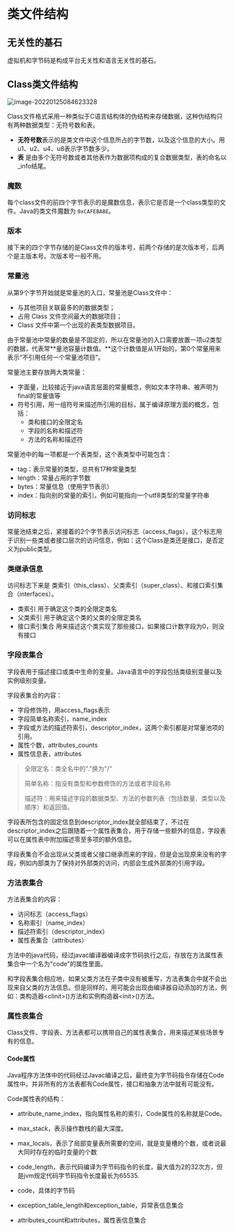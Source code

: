 # 类文件结构

## 无关性的基石

虚拟机和字节码是构成平台无关性和语言无关性的基石。

## Class类文件结构

![image-20220125084623328](C:\Users\lfl\AppData\Roaming\Typora\typora-user-images\image-20220125084623328.png)

Class文件格式采用一种类似于C语言结构体的伪结构来存储数据，这种伪结构只有两种数据类型：无符号数和表。

- **无符号数**表示的是类文件中这个信息所占的字节数，以及这个信息的大小。用u1、u2、u4、u8表示字节数多少。
- **表** 是由多个无符号数或者其他表作为数据项构成的复合数据类型，表的命名以_info结尾。

### 魔数

每个class文件的前四个字节表示的是魔数信息，表示它是否是一个class类型的文件。Java的类文件魔数为 `0xCAFEBABE`。

### 版本

接下来的四个字节存储的是Class文件的版本号，前两个存储的是次版本号，后两个是主版本号。次版本号一般不用。

### 常量池

从第9个字节开始就是常量池的入口，常量池是Class文件中：

- 与其他项目关联最多的的数据类型；
- 占用 Class 文件空间最大的数据项目；
- Class 文件中第一个出现的表类型数据项目。

由于常量池中常量的数量是不固定的，所以在常量池的入口需要放置一项u2类型的数据，代表常**量池容量计数值。**这个计数值是从1开始的，第0个常量用来表示“不引用任何一个常量池项目”。

常量池主要存放两大类常量：

* 字面量，比较接近于java语言层面的常量概念，例如文本字符串、被声明为final的常量值等
* 符号引用，用一组符号来描述所引用的目标，属于编译原理方面的概念，包括：
  * 类和接口的全限定名
  * 字段的名称和描述符
  * 方法的名称和描述符

常量池中的每一项都是一个表类型，这个表类型中可能包含：

* tag：表示常量的类型，总共有17种常量类型
* length：常量占用的字节数
* bytes：常量信息（使用字节表示）
* index：指向别的常量的索引，例如可能指向一个utf8类型的常量字符串

### 访问标志

常量池结束之后，紧接着的2个字节表示访问标志（access_flags），这个标志用于识别一些类或者接口层次的访问信息，例如：这个Class是类还是接口，是否定义为public类型。

### 类继承信息

访问标志下来是 类索引（this_class）、父类索引（super_class）、和接口索引集合（interfaces）。

* 类索引 用于确定这个类的全限定类名
* 父类索引 用于确定这个类的父类的全限定类名
* 接口索引集合 用来描述这个类实现了那些接口，如果接口计数字段为0，则没有接口

### 字段表集合

字段表用于描述接口或类中生命的变量。Java语言中的字段包括类级别变量以及实例级别变量。

字段表集合的内容：

* 字段修饰符，用access_flags表示
* 字段简单名称索引，name_index
* 字段或方法的描述符索引，descriptor_index，这两个索引都是对常量池项的引用。
* 属性个数，attributes_counts
* 属性信息表，attributes

> 全限定名：类全名中的"."换为"/"
>
> 简单名称：指没有类型和参数修饰的方法或者字段名称
>
> 描述符：用来描述字段的数据类型、方法的参数列表（包括数量、类型以及顺序）和返回值。

字段表所包含的固定信息到descriptor_index就全部结束了，不过在descriptor_index之后跟随着一个属性表集合，用于存储一些额外的信息，字段表可以在属性表中附加描述零至多项的额外信息。

字段表集合不会出现从父类或者父接口继承而来的字段，但是会出现原来没有的字段，例如内部类为了保持对外部类的访问，内部会生成外部类的引用字段。

### 方法表集合

方法表集合的内容：

* 访问标志（access_flags）
* 名称索引（name_index）
* 描述符索引（descriptor_index）
* 属性表集合（attributes）

方法中的java代码，经过javac编译器编译成字节码执行之后，存放在方法属性表集合中一个名为"code"的属性里面。

和字段表集合相应地，如果父类方法在子类中没有被重写，方法表集合中就不会出现来自父类的方法信息。但是同样的，用可能会出现由编译器自动添加的方法，例如：类构造器\<clinit>()方法和实例构造器\<init>()方法。

### 属性表集合

Class文件、字段表、方法表都可以携带自己的属性表集合，用来描述某些场景专有的信息。

#### Code属性

Java程序方法体中的代码经过Javac编译之后，最终变为字节码指令存储在Code属性中。并非所有的方法表都有Code属性，接口和抽象方法中就有可能没有。

Code属性表的结构：

* attribute_name_index，指向属性名称的索引，Code属性的名称就是Code。

* max_stack，表示操作数栈的最大深度。
* max_locals，表示了局部变量表所需要的空间，就是变量槽的个数，或者说最大同时存在的临时变量的个数
* code_length，表示代码编译为字节码指令的长度，最大值为2的32次方，但是jvm规定代码字节码指令长度最长为65535.
* code，具体的字节码
* exception_table_length和exception_table，异常表信息集合
* attributes_count和attributes，属性表信息集合




































































